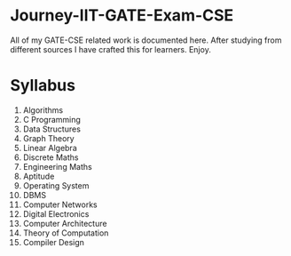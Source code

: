 # Journey-IIT-GATE-Exam-CSE
All of my GATE-CSE related work is documented here. After studying from different sources I have crafted this for learners. Enjoy.

# Syllabus
1. Algorithms
2. C Programming
3. Data Structures
4. Graph Theory
5. Linear Algebra
6. Discrete Maths
7. Engineering Maths
8. Aptitude
9. Operating System
10. DBMS
11. Computer Networks
12. Digital Electronics
13. Computer Architecture
14. Theory of Computation
15. Compiler Design
